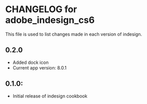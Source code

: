 # CHANGELOG for adobe_indesign_cs6

This file is used to list changes made in each version of indesign.

## 0.2.0

* Added dock icon
* Current app version: 8.0.1

## 0.1.0:

* Initial release of indesign cookbook